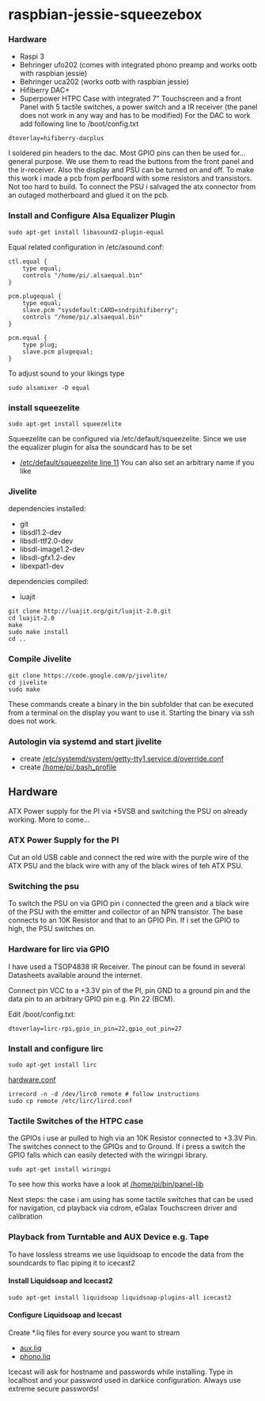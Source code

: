 # raspbian-jessie-squeezebox

### Hardware
* Raspi 3
* Behringer ufo202 (comes with integrated phono preamp and works ootb with raspbian jessie)
* Behringer uca202 (works ootb with raspbian jessie)
* Hifiberry DAC+
* Superpower HTPC Case with integrated 7" Touchscreen and a front Panel with 5 tactile switches, a power switch and a IR receiver (the panel does not work in any way and has to be modified)
For the DAC to work add following line to /boot/config.txt
```
dtoverlay=hifiberry-dacplus
```
I soldered pin headers to the dac. Most GPIO pins can then be used for... general purpose. We use them to read the buttons from the front panel and the ir-receiver. Also the display and PSU can be turned on and off. To make this work i made a pcb from perfboard with some resistors and transistors. Not too hard to build. To connect the PSU i salvaged the atx connector from an outaged motherboard and glued it on the pcb.

### Install and Configure Alsa Equalizer Plugin
```
sudo apt-get install libasound2-plugin-equal
```
Equal related configuration in /etc/asound.conf:
```
ctl.equal {
	type equal;
	controls "/home/pi/.alsaequal.bin"
}
 
pcm.plugequal {
	type equal;
	slave.pcm "sysdefault:CARD=sndrpihifiberry";
	controls "/home/pi/.alsaequal.bin"
}
 
pcm.equal {
	type plug;
	slave.pcm plugequal;
}
```

To adjust sound to your likings type
```
sudo alsamixer -D equal
```
### install squeezelite
```
sudo apt-get install squeezelite
```
Squeezelite can be configured via /etc/default/squeezelite. Since we use the equalizer plugin for alsa the soundcard has to be set
* [/etc/default/squeezelite line 11](https://github.com/hannemann/raspbian-jessie-squeezebox/blob/master/etc/default/squeezelite#L11)
You can also set an arbitrary name if you like

### Jivelite
dependencies installed:
* git
* libsdl1.2-dev
* libsdl-ttf2.0-dev
* libsdl-image1.2-dev
* libsdl-gfx1.2-dev
* libexpat1-dev

dependencies compiled:
* luajit
```
git clone http://luajit.org/git/luajit-2.0.git
cd luajit-2.0
make
sudo make install
cd ..
```

### Compile Jivelite
```
git clone https://code.google.com/p/jivelite/
cd jivelite
sudo make
```
These commands create a binary in the bin subfolder that can be executed from a terminal on the display you want to use it. Starting the binary via ssh does not work.

### Autologin via systemd and start jivelite
* create [/etc/systemd/system/getty-tty1.service.d/override.conf](https://github.com/hannemann/raspbian-jessie-squeezebox/blob/master/etc/systemd/system/getty-tty1.service.d/override.conf)
* create [/home/pi/.bash_profile](https://github.com/hannemann/raspbian-jessie-squeezebox/blob/master/home/pi/.bash_profile)

## Hardware
ATX Power supply for the PI via +5VSB and switching the PSU on already working. More to come...
### ATX Power Supply for the PI
Cut an old USB cable and connect the red wire with the purple wire of the ATX PSU and the black wire with any of the black wires of teh ATX PSU.
### Switching the psu
To switch the PSU on via GPIO pin i connected the green and a black wire of the PSU with the emitter and collector of an NPN transistor. The base connects to an 10K Resistor and that to an GPIO Pin. If i set the GPIO to high, the PSU switches on.

### Hardware for lirc via GPIO
I have used a TSOP4838 IR Receiver. The pinout can be found in several Datasheets available around the internet.

Connect pin VCC to a +3.3V pin of the PI, pin GND to a ground pin and the data pin to an arbitrary GPIO pin e.g. Pin 22 (BCM).

Edit /boot/config.txt:
```
dtoverlay=lirc-rpi,gpio_in_pin=22,gpio_out_pin=27
```

### Install and configure lirc
```
sudo apt-get install lirc
```
[hardware.conf](https://github.com/hannemann/raspbian-jessie-squeezebox/blob/master/etc/lirc/hardware.conf)
```
irrecord -n -d /dev/lirc0 remote # follow instructions
sudo cp remote /etc/lirc/lircd.conf
```
### Tactile Switches of the HTPC case
the GPIOs i use ar pulled to high via an 10K Resistor connected to +3.3V Pin. The switches connect to the GPIOs and to Ground. If i press a switch the GPIO falls which can easily detected with the wiringpi library.
```
sudo apt-get install wiringpi
```
To see how this works have a look at [/home/pi/bin/panel-lib](https://github.com/hannemann/raspbian-jessie-squeezebox/blob/master/home/pi/bin/panel-lib)

Next steps: the case i am using has some tactile switches that can be used for navigation, cd playback via cdrom, eGalax Touchscreen driver and calibration

### Playback from Turntable and AUX Device e.g. Tape
To have lossless streams we use liquidsoap to encode the data from the soundcards to flac piping it to icecast2

#### Install Liquidsoap and Icecast2
```
sudo apt-get install liquidsoap liquidsoap-plugins-all icecast2
```
#### Configure Liquidsoap and Icecast
Create *.liq files for every source you want to stream
* [aux.liq](https://github.com/hannemann/raspbian-jessie-squeezebox/blob/master/etc/liquidsoap/aux.liq)
* [phono.liq](https://github.com/hannemann/raspbian-jessie-squeezebox/blob/master/etc/liquidsoap/phono.liq)

Icecast will ask for hostname and passwords while installing. Type in localhost and your password used in darkice configuration. Always use extreme secure passwords!


